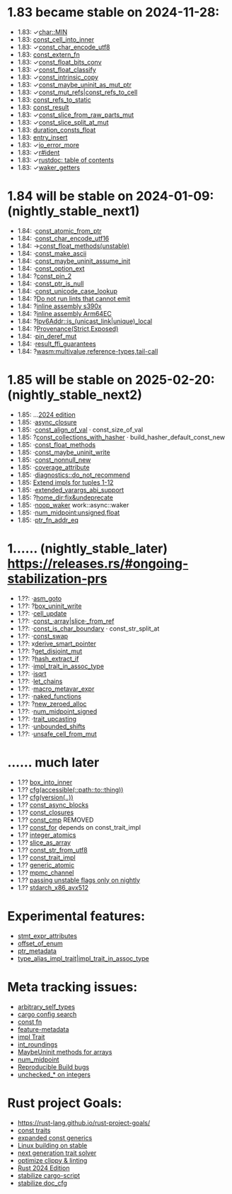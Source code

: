 

# 1.83 became stable on 2024-11-28:
- 1.83: ✓[char::MIN](https://github.com/rust-lang/rust/pull/130154)
- 1.83:  [const_cell_into_inner](https://github.com/rust-lang/rust/pull/130972)
- 1.83: ✓[const_char_encode_utf8](https://github.com/rust-lang/rust/pull/131463)
- 1.83:  [const_extern_fn](https://github.com/rust-lang/rust/pull/129753)
- 1.83: ✓[const_float_bits_conv](https://github.com/rust-lang/rust/pull/129555)
- 1.83: ✓[const_float_classify](https://github.com/rust-lang/rust/pull/130157)
- 1.83: ✓[const_intrinsic_copy](https://github.com/rust-lang/rust/pull/130762)
- 1.83: ✓[const_maybe_uninit_as_mut_ptr](https://github.com/rust-lang/rust/pull/130542)
- 1.83: ✓[const_mut_refs|const_refs_to_cell](https://github.com/rust-lang/rust/pull/129195)
- 1.83:  [const_refs_to_static](https://github.com/rust-lang/rust/pull/129759)
- 1.83:  [const_result](https://github.com/rust-lang/rust/pull/131287)
- 1.83: ✓[const_slice_from_raw_parts_mut](https://github.com/rust-lang/rust/pull/130403)
- 1.83: ✓[const_slice_split_at_mut](https://github.com/rust-lang/rust/pull/130428)
- 1.83:  [duration_consts_float](https://github.com/rust-lang/rust/pull/131289)
- 1.83:  [entry_insert](https://github.com/rust-lang/rust/pull/130290)
- 1.83: ✓[io_error_more](https://github.com/rust-lang/rust/pull/128316)
- 1.83: ✓[r#ident](https://github.com/rust-lang/rust/pull/126452)
- 1.83: ✓[rustdoc: table of contents](https://github.com/rust-lang/rust/pull/120736)
- 1.83: ✓[waker_getters](https://github.com/rust-lang/rust/pull/129919)

# 1.84 will be stable on 2024-01-09: (nightly_stable_next1)
- 1.84: ·[const_atomic_from_ptr](https://github.com/rust-lang/rust/pull/131717)
- 1.84: ·[const_char_encode_utf16](https://github.com/rust-lang/rust/pull/132153)
- 1.84: →[const_float_methods(unstable)](https://github.com/rust-lang/rust/pull/130568)
- 1.84: ·[const_make_ascii](https://github.com/rust-lang/rust/pull/131496)
- 1.84: ·[const_maybe_uninit_assume_init](https://github.com/rust-lang/rust/pull/131274)
- 1.84: ·[const_option_ext](https://github.com/rust-lang/rust/pull/132966)
- 1.84: ?[const_pin_2](https://github.com/rust-lang/rust/pull/131904)
- 1.84: ·[const_ptr_is_null](https://github.com/rust-lang/rust/pull/133116)
- 1.84: ·[const_unicode_case_lookup](https://github.com/rust-lang/rust/pull/132948)
- 1.84: ?[Do not run lints that cannot emit](https://github.com/rust-lang/rust/pull/125116)
- 1.84: ?[inline assembly s390x](https://github.com/rust-lang/rust/pull/131258)
- 1.84: ?[inline assembly Arm64EC ](https://github.com/rust-lang/rust/pull/131781)
- 1.84: ?[Ipv6Addr::is_(unicast_link|unique)_local](https://github.com/rust-lang/rust/pull/129238)
- 1.84: ?[Provenance(Strict,Exposed)](https://github.com/rust-lang/rust/pull/130350)
- 1.84: ·[pin_deref_mut](https://github.com/rust-lang/rust/pull/129424)
- 1.84: ·[result_ffi_guarantees](https://github.com/rust-lang/rust/pull/130628)
- 1.84: ?[wasm:multivalue,reference-types,tail-call](https://github.com/rust-lang/rust/pull/131080)

# 1.85 will be stable on 2025-02-20: (nightly_stable_next2)
- 1.85: …[2024 edition](https://github.com/rust-lang/rust/issues/117258)
- 1.85: ·[async_closure](https://github.com/rust-lang/rust/pull/132706)
- 1.85: ·[const_align_of_val](https://github.com/rust-lang/rust/pull/133762)
        · const_size_of_val
- 1.85: ?[const_collections_with_hasher](https://github.com/rust-lang/rust/pull/133696)
        · build_hasher_default_const_new
- 1.85: ·[const_float_methods](https://github.com/rust-lang/rust/issues/117258)
- 1.85: ·[const_maybe_uninit_write](https://github.com/rust-lang/rust/pull/131713)
- 1.85: ·[const_nonnull_new](https://github.com/rust-lang/rust/pull/134116)
- 1.85: ·[coverage_attribute](https://github.com/rust-lang/rust/pull/130766)
- 1.85: ·[diagnostics::do_not_recommend](https://github.com/rust-lang/rust/pull/132056)
- 1.85:  [Extend impls for tuples 1-12](https://github.com/rust-lang/rust/pull/132187)
- 1.85: ·[extended_varargs_abi_support](https://github.com/rust-lang/rust/pull/116161)
- 1.85: ?[home_dir:fix&undeprecate](https://github.com/rust-lang/rust/pull/132515)
- 1.85: ·[noop_waker](https://github.com/rust-lang/rust/issues/98286) work::async::waker
- 1.85: ·[num_midpoint:unsigned,float](https://github.com/rust-lang/rust/pull/131784)
- 1.85: ·[ptr_fn_addr_eq](https://github.com/rust-lang/rust/pull/133678)

# 1.‥… (nightly_stable_later) <https://releases.rs/#ongoing-stabilization-prs>
- 1.??: ·[asm_goto](https://github.com/rust-lang/rust/pull/133870)
- 1.??: ?[box_uninit_write](https://github.com/rust-lang/rust/issues/129397)
- 1.??: ·[cell_update](https://github.com/rust-lang/rust/pull/134446)
- 1.??: ·[const_·array|slice·_from_ref](https://github.com/rust-lang/rust/issues/90206)
- 1.??: ·[const_is_char_boundary](https://github.com/rust-lang/rust/pull/134016)
        · const_str_split_at
- 1.??: ·[const_swap](https://github.com/rust-lang/rust/pull/134757)
- 1.??: x[derive_smart_pointer](https://github.com/rust-lang/rust/pull/133820)
- 1.??: ?[get_disjoint_mut](https://github.com/rust-lang/rust/pull/134633)
- 1.??: ?[hash_extract_if](https://github.com/rust-lang/rust/pull/134655)
- 1.??: ·[impl_trait_in_assoc_type](https://github.com/rust-lang/rust/pull/120700)
- 1.??: ·[isqrt](https://github.com/rust-lang/rust/pull/131391)
- 1.??: ·[let_chains](https://github.com/rust-lang/rust/pull/132833)
- 1.??: ·[macro_metavar_expr](https://github.com/rust-lang/rust/pull/122808)
- 1.??: ·[naked_functions](https://github.com/rust-lang/rust/pull/134213)
- 1.??: ?[new_zeroed_alloc](https://github.com/rust-lang/rust/issues/129396)
- 1.??: ·[num_midpoint_signed](https://github.com/rust-lang/rust/pull/134340)
- 1.??: ·[trait_upcasting](https://github.com/rust-lang/rust/pull/134367)
- 1.??: ·[unbounded_shifts](https://github.com/rust-lang/rust/issues/129375)
- 1.??: ·[unsafe_cell_from_mut](https://github.com/rust-lang/rust/pull/131261)

# .‥… much later
- 1.?? [box_into_inner](https://github.com/rust-lang/rust/issues/80437)
- 1.?? [cfg(accessible(::path::to::thing))](https://github.com/rust-lang/rust/issues/64797)
- 1.?? [cfg(version(..))](https://github.com/rust-lang/rust/issues/64796)
- 1.?? [const_async_blocks](https://github.com/rust-lang/rust/issues/85368)
- 1.?? [const_closures](https://github.com/rust-lang/rust/issues/106003)
- 1.?? [const_cmp](https://github.com/rust-lang/rust/issues/92391) REMOVED
- 1.?? [const_for](https://github.com/rust-lang/rust/issues/87575) depends on const_trait_impl
- 1.?? [integer_atomics](https://github.com/rust-lang/rust/issues/99069)
- 1.?? [slice_as_array](https://github.com/rust-lang/rust/issues/133508)
- 1.?? [const_str_from_utf8](https://github.com/rust-lang/rust/issues/91006)
- 1.?? [const_trait_impl](https://github.com/rust-lang/rust/issues/67792)
- 1.?? [generic_atomic](https://github.com/rust-lang/rust/issues/130539)
- 1.?? [mpmc_channel](https://github.com/rust-lang/rust/pull/126839)
- 1.?? [passing unstable flags only on nightly](https://github.com/rust-lang/cargo/issues/14733)
- 1.?? [stdarch_x86_avx512](https://github.com/rust-lang/rust/issues/111137)

# Experimental features:
- [stmt_expr_attributes](https://github.com/rust-lang/rust/issues/15701)
- [offset_of_enum](https://github.com/rust-lang/rust/issues/120141)
- [ptr_metadata](https://github.com/rust-lang/rust/issues/81513)
- [type_alias_impl_trait|impl_trait_in_assoc_type](https://github.com/rust-lang/rust/issues/63063)

# Meta tracking issues:
- [arbitrary_self_types](https://github.com/rust-lang/rust/issues/44874)
- [cargo config search](https://github.com/rust-lang/cargo/issues/9769)
- [const fn](https://github.com/rust-lang/rust/issues/57563)
- [feature-metadata](https://github.com/rust-lang/cargo/issues/14157)
- [impl Trait](https://github.com/rust-lang/rust/issues/63066)
- [int_roundings](https://github.com/rust-lang/rust/issues/88581)
- [MaybeUninit methods for arrays](https://github.com/rust-lang/rust/issues/96097)
- [num_midpoint](https://github.com/rust-lang/rust/issues/110840)
- [Reproducible Build bugs](https://github.com/rust-lang/rust/issues/129080)
- [unchecked_* on integers](https://github.com/rust-lang/rust/issues/85122)

# Rust project Goals:
- https://rust-lang.github.io/rust-project-goals/
- [const traits](https://github.com/rust-lang/rust-project-goals/issues/106)
- [expanded const generics](https://github.com/rust-lang/rust-project-goals/issues/100)
- [Linux building on stable](https://github.com/rust-lang/rust-project-goals/issues/116)
- [next generation trait solver](https://github.com/rust-lang/rust-project-goals/issues/113)
- [optimize clippy & linting](https://github.com/rust-lang/rust-project-goals/issues/114)
- [Rust 2024 Edition](https://github.com/rust-lang/rust-project-goals/issues/117)
- [stabilize cargo-script](https://github.com/rust-lang/rust-project-goals/issues/119)
- [stabilize doc_cfg](https://github.com/rust-lang/rust-project-goals/issues/120)
